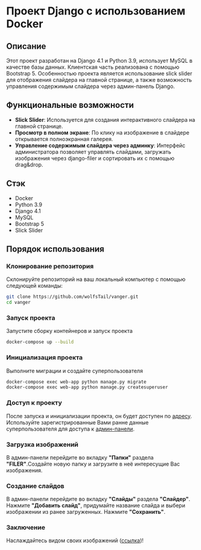 # Проект Django с использованием Docker

## Описание
Этот проект разработан на Django 4.1 и Python 3.9, использует MySQL в качестве базы данных. Клиентская часть реализована с помощью Bootstrap 5. Особенностью проекта является использование slick slider для отображения слайдера на главной странице, а также возможность управления содержимым слайдера через админ-панель Django.

## Функциональные возможности
- **Slick Slider**: Используется для создания интерактивного слайдера на главной странице.
- **Просмотр в полном экране**: По клику на изображение в слайдере открывается полноэкранная галерея.
- **Управление содержимым слайдера через админку**: Интерфейс администратора позволяет управлять слайдами, загружать изображения через django-filer и сортировать их с помощью drag&drop.

## Стэк
- Docker
- Python 3.9
- Django 4.1
- MySQL
- Bootstrap 5
- Slick Slider

## Порядок использования

### Клонирование репозитория
Склонируйте репозиторий на ваш локальный компьютер с помощью следующей команды:
```bash
git clone https://github.com/wolfsTail/vanger.git
cd vanger
```

### Запуск проекта
Запустите сборку контейнеров и запуск проекта
```bash
docker-compose up --build
```

### Инициализация проекта
Выполните миграции и создайте суперпользователя
```bash
docker-compose exec web-app python manage.py migrate
docker-compose exec web-app python manage.py createsuperuser
```

### Доступ к проекту
После запуска и инициализации проекта, он будет доступен по [адресу](http://localhost:8000).
Используйте зарегистрированные Вами ранне данные суперпользователя для доступа к [админ-панели](http://localhost:8000/admin).

### Загрузка изображений
В админ-панели перейдите во вкладку __"Папки"__ раздела __"FILER"__.Создайте новую папку и загрузите в неё интересущие Вас изображения.

### Создание слайдов
В админ-панели перейдите во вкладку __"Слайды"__ раздела __"Слайдер"__. Нажмите __"Добавить слайд"__, придумайте название слайда и выбери изображении из ранее загруженных. Нажмите __"Cохранить"__.

### Заключение
Наслаждайтесь видом своих изображений ([ссылка](http://localhost:8000))!